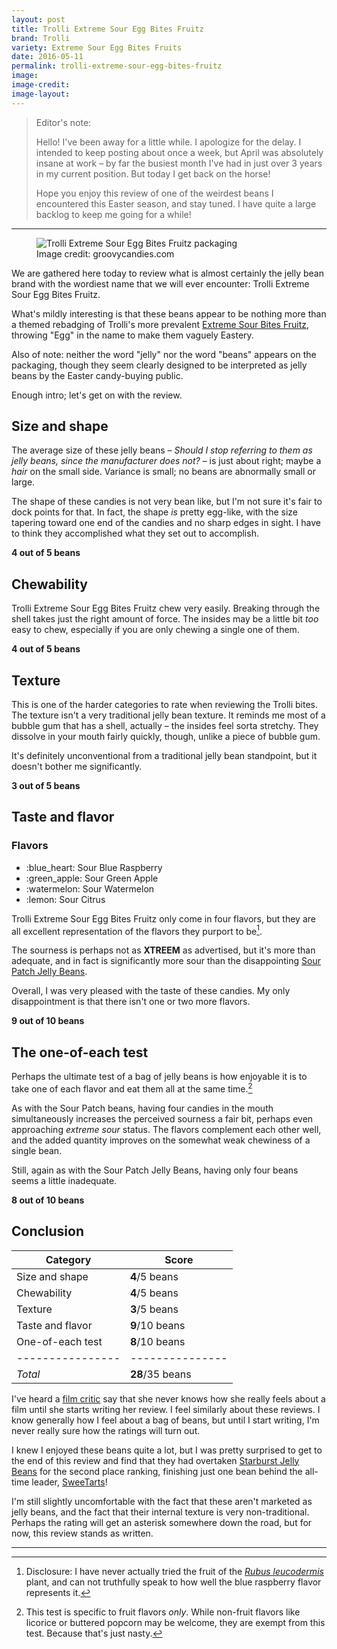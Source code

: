 ```yaml
---
layout: post
title: Trolli Extreme Sour Egg Bites Fruitz
brand: Trolli
variety: Extreme Sour Egg Bites Fruits
date: 2016-05-11
permalink: trolli-extreme-sour-egg-bites-fruitz
image:
image-credit:
image-layout:
---
```


> Editor's note:
>
> Hello! I've been away for a little while. I apologize for the delay.
> I intended to keep posting about once a week, but April was absolutely
> insane at work – by far the busiest month I've had in just over 3 years
> in my current position. But today I get back on the horse!
>
> Hope you enjoy this review of one of the weirdest beans I encountered
> this Easter season, and stay tuned. I have quite a large backlog
> to keep me going for a while!

---

<figure class="packaging-image packaging-image-float">
    <img src="{{ site.url }}/static/img/trolli-extreme-sour-egg-bites-fruitz.jpg" alt="Trolli Extreme Sour Egg Bites Fruitz packaging">
    <figcaption class="packaging-image-attribution">
        Image credit: groovycandies.com
    </figcaption>
</figure>

We are gathered here today to review what is almost certainly
the jelly bean brand with the wordiest name that we will ever encounter:
Trolli Extreme Sour Egg Bites Fruitz.

What's mildly interesting is that these beans appear to be nothing more
than a themed rebadging of Trolli's more prevalent
[Extreme Sour Bites Fruitz](http://www.weirdlyawesome.com/products#candy1),
throwing "Egg" in the name to make them vaguely Eastery.

Also of note: neither the word "jelly" nor the word "beans" appears on the
packaging, though they seem clearly designed to be interpreted as jelly beans
by the Easter candy-buying public.

Enough intro; let's get on with the review.


## Size and shape

The average size of these jelly beans – _Should I stop referring to them
as jelly beans, since the manufacturer does not?_ – is just about right;
maybe a _hair_ on the small side.
Variance is small; no beans are abnormally small or large.

The shape of these candies is not very bean like,
but I'm not sure it's fair to dock points for that.
In fact, the shape _is_ pretty egg-like, with the size tapering toward one
end of the candies and no sharp edges in sight.
I have to think they accomplished what they set out to accomplish.

**4 out of 5 beans**


## Chewability

Trolli Extreme Sour Egg Bites Fruitz chew very easily.
Breaking through the shell takes just the right amount of force.
The insides may be a little bit _too_ easy to chew,
especially if you are only chewing a single one of them.

**4 out of 5 beans**


## Texture

This is one of the harder categories to rate when reviewing the Trolli bites.
The texture isn't a very traditional jelly bean texture.
It reminds me most of a bubble gum that has a shell,
actually – the insides feel sorta stretchy.
They dissolve in your mouth fairly quickly, though,
unlike a piece of bubble gum.

It's definitely unconventional from a traditional jelly bean standpoint,
but it doesn't bother me significantly.

**3 out of 5 beans**


## Taste and flavor

<div class="inset">
    <h3>Flavors</h3>
    <ul class="emoji-list">
        <li>:blue_heart: Sour Blue Raspberry</li>
        <li>:green_apple: Sour Green Apple</li>
        <li>:watermelon: Sour Watermelon</li>
        <li>:lemon: Sour Citrus</li>
    </ul>
</div>

Trolli Extreme Sour Egg Bites Fruitz only come in four flavors,
but they are all excellent representation of the flavors they purport to be[^1].

The sourness is perhaps not as **XTREEM** as advertised,
but it's more than adequate, and in fact is significantly more sour than the
disappointing [Sour Patch Jelly Beans](/sour-patch-jelly-beans).

Overall, I was very pleased with the taste of these candies.
My only disappointment is that there isn't one or two more flavors.

**9 out of 10 beans**


## The one-of-each test

Perhaps the ultimate test of a bag of jelly beans is how enjoyable it is
to take one of each flavor and eat them all at the same time.[^2]

As with the Sour Patch beans, having four candies in the mouth simultaneously
increases the perceived sourness a fair bit,
perhaps even approaching _extreme sour_ status.
The flavors complement each other well, and the added quantity improves on
the somewhat weak chewiness of a single bean.

Still, again as with the Sour Patch Jelly Beans,
having only four beans seems a little inadequate.

**8 out of 10 beans**


## Conclusion

Category         | Score
---------------- | ---------------
Size and shape   | **4**/5 beans
Chewability      | **4**/5 beans
Texture          | **3**/5 beans
Taste and flavor | **9**/10 beans
One-of-each test | **8**/10 beans
---------------- | ---------------
_Total_          | **28**/35 beans

I've heard a [film critic](https://twitter.com/AnnHornaday) say
that she never knows how she really feels about a film
until she starts writing her review.
I feel similarly about these reviews.
I know generally how I feel about a bag of beans, but until I start writing,
I'm never really sure how the ratings will turn out.

I knew I enjoyed these beans quite a lot, but I was pretty surprised
to get to the end of this review and find that they had overtaken
[Starburst Jelly Beans](/starburst-jelly-beans) for the second place ranking,
finishing just one bean behind the all-time leader,
[SweeTarts](/sweetarts-jelly-beans)!

I'm still slightly uncomfortable with the fact that these aren't marketed as
jelly beans, and the fact that their internal texture is very non-traditional.
Perhaps the rating will get an asterisk somewhere down the road,
but for now, this review stands as written.


---

[^1]: Disclosure: I have never actually tried the fruit of the [_Rubus leucodermis_](https://en.wikipedia.org/wiki/Rubus_leucodermis) plant, and can not truthfully speak to how well the blue raspberry flavor represents it.

[^2]: This test is specific to fruit flavors _only_. While non-fruit flavors like licorice or buttered popcorn may be welcome, they are exempt from this test. Because that's just nasty.
